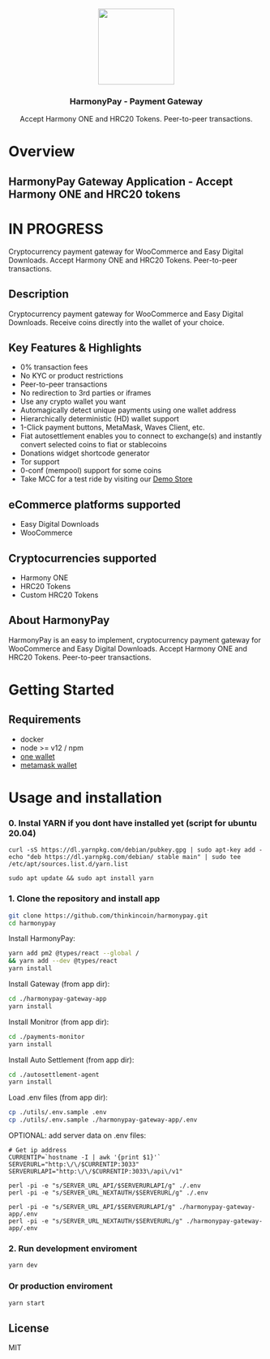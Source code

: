 <p align="center">
   <br/>
   <a href="https://harmonypay.open4g.com/" target="_blank"><img width="150px" src="https://github.com/sekmet/harmonypay-gateway/raw/main/docs/ONE.svg" /></a>
   <h3 align="center">HarmonyPay - Payment Gateway</h3>
   <p align="center">
   Accept Harmony ONE and HRC20 Tokens. Peer-to-peer transactions.
   </p>

</p>

# Overview

## HarmonyPay Gateway Application - Accept Harmony ONE and HRC20 tokens

# IN PROGRESS

Cryptocurrency payment gateway for WooCommerce and Easy Digital Downloads. Accept Harmony ONE and HRC20 Tokens. Peer-to-peer transactions.

## Description

Cryptocurrency payment gateway for WooCommerce and Easy Digital Downloads. Receive coins directly into the wallet of your choice.


## Key Features & Highlights

- 0% transaction fees
- No KYC or product restrictions
- Peer-to-peer transactions
- No redirection to 3rd parties or iframes
- Use any crypto wallet you want
- Automagically detect unique payments using one wallet address
- Hierarchically deterministic (HD) wallet support
- 1-Click payment buttons, MetaMask, Waves Client, etc.
- Fiat autosettlement enables you to connect to exchange(s) and instantly convert selected coins to fiat or stablecoins
- Donations widget shortcode generator
- Tor support
- 0-conf (mempool) support for some coins
- Take MCC for a test ride by visiting our <a href="https://harmonypay.open4g.com/">Demo Store</a>


## eCommerce platforms supported

- Easy Digital Downloads
- WooCommerce

## Cryptocurrencies supported

- Harmony ONE
- HRC20 Tokens
- Custom HRC20 Tokens


## About HarmonyPay

HarmonyPay is an easy to implement, cryptocurrency payment gateway for WooCommerce and Easy Digital Downloads. Accept Harmony ONE and HRC20 Tokens. Peer-to-peer transactions.


# Getting Started

## Requirements
- docker
- node >= v12 / npm
- [one wallet](https://metamask.io/download.html)
- [metamask wallet](https://metamask.io/download.html)

# Usage and installation

### 0. Instal YARN if you dont have installed yet (script for ubuntu 20.04) 
```
curl -sS https://dl.yarnpkg.com/debian/pubkey.gpg | sudo apt-key add -
echo "deb https://dl.yarnpkg.com/debian/ stable main" | sudo tee /etc/apt/sources.list.d/yarn.list

sudo apt update && sudo apt install yarn
```

### 1. Clone the repository and install app

```sh
git clone https://github.com/thinkincoin/harmonypay.git
cd harmonypay
```

Install HarmonyPay: 
```sh
yarn add pm2 @types/react --global /
&& yarn add --dev @types/react
yarn install
```
Install Gateway (from app dir): 
```sh
cd ./harmonypay-gateway-app
yarn install

```
Install Monitror (from app dir): 
```sh
cd ./payments-monitor
yarn install
```
Install Auto Settlement (from app dir): 
```sh
cd ./autosettlement-agent
yarn install
```
Load .env files (from app dir): 
```sh
cp ./utils/.env.sample .env
cp ./utils/.env.sample ./harmonypay-gateway-app/.env
```

OPTIONAL: add server data on .env files: 
```
# Get ip address
CURRENTIP=`hostname -I | awk '{print $1}'`
SERVERURL="http:\/\/$CURRENTIP:3033"
SERVERURLAPI="http:\/\/$CURRENTIP:3033\/api\/v1"

perl -pi -e "s/SERVER_URL_API/$SERVERURLAPI/g" ./.env
perl -pi -e "s/SERVER_URL_NEXTAUTH/$SERVERURL/g" ./.env

perl -pi -e "s/SERVER_URL_API/$SERVERURLAPI/g" ./harmonypay-gateway-app/.env
perl -pi -e "s/SERVER_URL_NEXTAUTH/$SERVERURL/g" ./harmonypay-gateway-app/.env
```

### 2. Run development enviroment

```sh
yarn dev
```

### Or production enviroment

```sh
yarn start
```

## License

MIT
